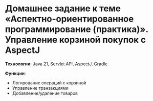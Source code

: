 # Домашнее задание к теме «Аспектно-ориентированное программирование (практика)». Управление корзиной покупок с AspectJ

**Технологии**: Java 21, Servlet API, AspectJ, Gradle

**Функции**:
- Логирование операций с корзиной
- Управление транзакциями
- Добавление/удаление товаров
